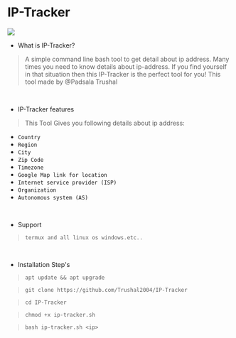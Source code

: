 # IP-Tracker
<img src="Vaim-sms.png"><br>


- What is IP-Tracker?
> A simple command line bash tool to get detail about ip address.
> Many times you need to know details about ip-address.
> If you find yourself in that situation then this IP-Tracker is the perfect tool for you!
> This tool made by @Padsala Trushal

<br>

-  IP-Tracker features 
>This Tool Gives you following details about ip address:
 * `Country`
 * `Region`
 * `City`
 * `Zip Code`
 * `Timezone`
 * `Google Map link for location`
 * `Internet service provider (ISP)`
 * `Organization`
 * `Autonomous system (AS)`

<br>

- Support

> `termux and all linux os windows.etc..`

 
 <br>

- Installation Step's
 
> `apt update && apt upgrade`
 
> `git clone https://github.com/Trushal2004/IP-Tracker`
 
> `cd IP-Tracker`  

> `chmod +x ip-tracker.sh` 
 
> `bash ip-tracker.sh <ip>`

<br>



